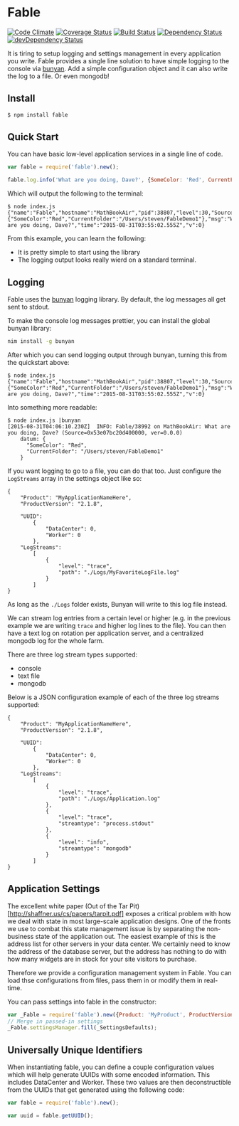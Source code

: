 Fable
=====

[![Code Climate](https://codeclimate.com/github/stevenvelozo/fable/badges/gpa.svg)](https://codeclimate.com/github/stevenvelozo/fable)
[![Coverage Status](https://coveralls.io/repos/stevenvelozo/fable/badge.svg?branch=master)](https://coveralls.io/r/stevenvelozo/fable?branch=master)
[![Build Status](https://travis-ci.org/stevenvelozo/fable.svg?branch=master)](https://travis-ci.org/stevenvelozo/fable)
[![Dependency Status](https://david-dm.org/stevenvelozo/fable.svg)](https://david-dm.org/stevenvelozo/fable)
[![devDependency Status](https://david-dm.org/stevenvelozo/fable/dev-status.svg)](https://david-dm.org/stevenvelozo/fable#info=devDependencies)

It is tiring to setup logging and settings management in every application you write. Fable provides a single line solution to have simple logging to the console via [bunyan](https://github.com/trentm/node-bunyan). Add a simple configuration object and it can also write the log to a file. Or even mongodb!

## Install

```sh
$ npm install fable
```

## Quick Start

You can have basic low-level application services in a single line of code.

```js
var fable = require('fable').new();

fable.log.info('What are you doing, Dave?', {SomeColor: 'Red', CurrentFolder: __dirname });
```

Which will output the following to the terminal:
```
$ node index.js 
{"name":"Fable","hostname":"MathBookAir","pid":38807,"level":30,"Source":"0x53e0793606800000","ver":"0.0.0","datum":{"SomeColor":"Red","CurrentFolder":"/Users/steven/FableDemo1"},"msg":"What are you doing, Dave?","time":"2015-08-31T03:55:02.555Z","v":0}
```

From this example, you can learn the following:

* It is pretty simple to start using the library
* The logging output looks really wierd on a standard terminal.

## Logging

Fable uses the [bunyan](https://github.com/trentm/node-bunyan) logging library.  By default, the log messages all get sent to stdout.

To make the console log messages prettier, you can install the global bunyan library:

```sh
nim install -g bunyan
```

After which you can send logging output through bunyan, turning this from the quickstart above:

```
$ node index.js 
{"name":"Fable","hostname":"MathBookAir","pid":38807,"level":30,"Source":"0x53e0793606800000","ver":"0.0.0","datum":{"SomeColor":"Red","CurrentFolder":"/Users/steven/FableDemo1"},"msg":"What are you doing, Dave?","time":"2015-08-31T03:55:02.555Z","v":0}
```

Into something more readable:

```
$ node index.js |bunyan
[2015-08-31T04:06:10.230Z]  INFO: Fable/38992 on MathBookAir: What are you doing, Dave? (Source=0x53e07bc20d400000, ver=0.0.0)
    datum: {
      "SomeColor": "Red",
      "CurrentFolder": "/Users/steven/FableDemo1"
    }
```

If you want logging to go to a file, you can do that too.  Just configure the `LogStreams` array in the settings object like so:

```
{
	"Product": "MyApplicationNameHere",
	"ProductVersion": "2.1.8",

	"UUID":
		{
			"DataCenter": 0,
			"Worker": 0
		},
	"LogStreams":
		[
			{
				"level": "trace",
				"path": "./Logs/MyFavoriteLogFile.log"
			}
		]
}
```

As long as the `./Logs` folder exists, Bunyan will write to this log file instead.

We can stream log entries from a certain level or higher (e.g. in the previous example we are writing `trace` and higher log lines to the file).  You can then have a text log on rotation per application server, and a centralized mongodb log for the whole farm.

There are three log stream types supported:

 - console
 - text file
 - mongodb

Below is a JSON configuration example of each of the three log streams supported:

```
{
	"Product": "MyApplicationNameHere",
	"ProductVersion": "2.1.8",

	"UUID":
		{
			"DataCenter": 0,
			"Worker": 0
		},
	"LogStreams":
		[
			{
				"level": "trace",
				"path": "./Logs/Application.log"
			},
			{
				"level": "trace",
				"streamtype": "process.stdout"
			},
			{
				"level": "info",
				"streamtype": "mongodb"
			}
		]
}
```

## Application Settings

The excellent white paper (Out of the Tar Pit)[http://shaffner.us/cs/papers/tarpit.pdf] exposes a critical problem with how we deal with state in most large-scale application designs.  One of the fronts we use to combat this state management issue is by separating the non-business state of the application out.  The easiest example of this is the address list for other servers in your data center.  We certainly need to know the address of the database server, but the address has nothing to do with how many widgets are in stock for your site visitors to purchase.

Therefore we provide a configuration management system in Fable.  You can load thse configurations from files, pass them in or modify them in real-time.

You can pass settings into fable in the constructor:

```js
var _Fable = require('fable').new({Product: 'MyProduct', ProductVersion: '1.3.8'});
// Merge in passed-in settings
_Fable.settingsManager.fill(_SettingsDefaults);
```

## Universally Unique Identifiers

When instantiating fable, you can define a couple configuration values which will help generate UUIDs with some encoded information.  This includes DataCenter and Worker.  These two values are then deconstructible from the UUIDs that get generated using the following code:


```js
var fable = require('fable').new();

var uuid = fable.getUUID();
```
